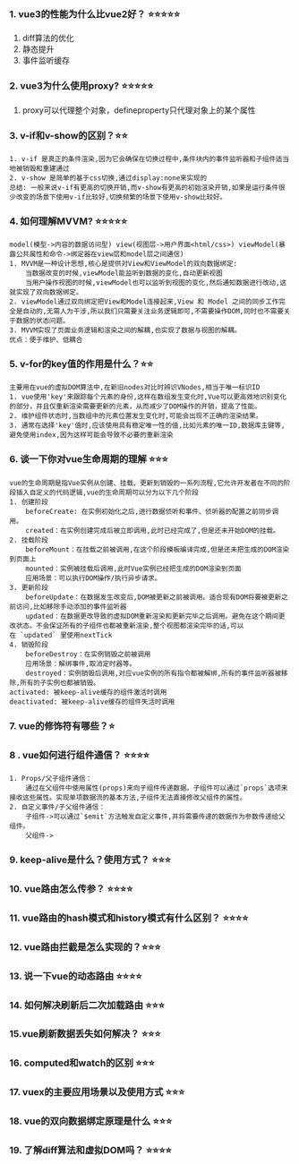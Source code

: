 ### 1. vue3的性能为什么比vue2好？ ⭐⭐⭐⭐⭐
1. diff算法的优化
2. 静态提升
3. 事件监听缓存
### 2. vue3为什么使用proxy? ⭐⭐⭐⭐⭐
1. proxy可以代理整个对象，defineproperty只代理对象上的某个属性
### 3. v-if和v-show的区别？⭐⭐
	1. v-if 是真正的条件渲染,因为它会确保在切换过程中,条件块内的事件监听器和子组件适当地被销毁和重建通过
	2. v-show 是简单的基于css切换,通过display:none来实现的
	总结: 一般来说v-if有更高的切换开销,而v-show有更高的初始渲染开销,如果是运行条件很少改变的场景下使用v-if比较好,切换频繁的场景下使用v-show比较好。
### 4. 如何理解MVVM? ⭐⭐⭐⭐⭐
	model(模型->内容的数据访问型) view(视图层->用户界面<html/css>) viewModel(暴露公共属性和命令->绑定器在view层和model层之间通信)
	1. MVVM是一种设计思想,核心是提供对View和ViewModel的双向数据绑定:
		当数据改变的时候,viewModel能监听到数据的变化,自动更新视图
		当用户操作视图的时候,viewModel也可以监听到视图的变化,然后通知数据进行改动,这就实现了双向数据绑定。
	2. viewModel通过双向绑定把View和Model连接起来,View 和 Model 之间的同步工作完全是自动的,无需人为干涉,所以我们只需要关注业务逻辑即可,不需要操作DOM,同时也不需要关于数据的状态问题。
	3. MVVM实现了页面业务逻辑和渲染之间的解耦,也实现了数据与视图的解耦。
	优点：便于维护、低耦合
	
### 5. v-for的key值的作用是什么？⭐⭐
	主要用在vue的虚拟DOM算法中,在新旧nodes对比时辨识VNodes,相当于唯一标识ID
	1. vue使用'key'来跟踪每个元素的身份,这样在数组发生变化时,Vue可以更高效地识别变化的部分，并且仅重新渲染需要更新的元素，从而减少了DOM操作的开销，提高了性能。
	2. 维护组件状态时,当数组中的元素位置发生变化时,可能会出现不正确的渲染结果。
	3. 通常在选择'key'值时,应该使用具有稳定唯一性的值,比如元素的唯一ID,数据库主键等,避免使用index,因为这样可能会导致不必要的重新渲染
	

### 6. 谈一下你对vue生命周期的理解 ⭐⭐⭐
	vue的生命周期是指Vue实例从创建、挂载、更新到销毁的一系列流程,它允许开发者在不同的阶段插入自定义的代码逻辑,vue的生命周期可以分为以下几个阶段
	1. 创建阶段
		beforeCreate: 在实例初始化之后,进行数据侦听和事件、侦听器的配置之前同步调用。
		created：在实例创建完成后被立即调用,此时已经完成了,但是还未开始DOM的挂载。
	2. 挂载阶段
		beforeMount：在挂载之前被调用,在这个阶段模板编译完成,但是还未把生成的DOM渲染到页面上
		mounted：实例被挂载后调用,此时Vue实例已经把生成的DOM渲染到页面
		应用场景：可以执行DOM操作/执行异步请求。
	3. 更新阶段
		beforeUpdate：在数据发生改变后,DOM被更新之前被调用。适合现有DOM将要被更新之前访问,比如移除手动添加的事件监听器
		updated：在数据更改导致的虚拟DOM重新渲染和更新完毕之后调用。避免在这个期间更改状态。不会保证所有的子组件也都被重新渲染,整个视图都渲染完毕的话,可以在 `updated` 里使用nextTick
	4. 销毁阶段
		beforeDestroy：在实例销毁之前被调用
		应用场景：解绑事件,取消定时器等。
		destroyed：实例销毁后调用,对应vue实例的所有指令都被解绑,所有的事件监听器被移除,所有的子实例也都被销毁。
	activated: 被keep-alive缓存的组件激活时调用
	deactivated: 被keep-alive缓存的组件失活时调用
### 7. vue的修饰符有哪些？⭐

### 8 . vue如何进行组件通信？ ⭐⭐⭐⭐
	1. Props/父子组件通信：
		通过在父组件中使用属性(props)来向子组件传递数据。子组件可以通过`props`选项来接收这些属性。实现单项数据流的基本方法,子组件无法直接修改父组件的属性。
	2. 自定义事件/子父组件通信：
		子组件->可以通过`$emit`方法触发自定义事件,并将需要传递的数据作为参数传递给父组件。
		父组件->
### 9. keep-alive是什么？使用方式？ ⭐⭐⭐
### 10. vue路由怎么传参？ ⭐⭐⭐⭐
### 11. vue路由的hash模式和history模式有什么区别？ ⭐⭐⭐⭐
### 12. vue路由拦截是怎么实现的？⭐⭐⭐
### 13. 说一下vue的动态路由 ⭐⭐⭐⭐
### 14. 如何解决刷新后二次加载路由 ⭐⭐⭐
### 15.vue刷新数据丢失如何解决？ ⭐⭐⭐
### 16. computed和watch的区别 ⭐⭐⭐
### 17. vuex的主要应用场景以及使用方式 ⭐⭐⭐
### 18. vue的双向数据绑定原理是什么 ⭐⭐⭐
### 19. 了解diff算法和虚拟DOM吗？ ⭐⭐⭐⭐
###
###
###
###